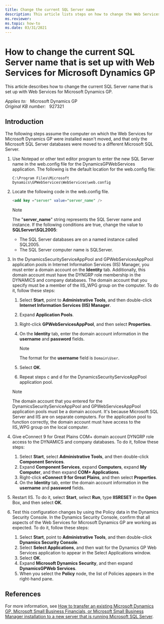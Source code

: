 ```yaml
---
title: Change the current SQL Server name
description: This article lists steps on how to change the Web Services files to the new Microsoft SQL Server name.
ms.reviewer:
ms.topic: how-to
ms.date: 03/31/2021
---
```

# How to change the current SQL Server name that is set up with Web Services for Microsoft Dynamics GP

This article describes how to change the current SQL Server name that is set up with Web Services for Microsoft Dynamics GP.

_Applies to:_ &nbsp; Microsoft Dynamics GP  
_Original KB number:_ &nbsp; 927321

## Introduction

The following steps assume the computer on which the Web Services for Microsoft Dynamics GP were installed wasn't moved, and that only the Microsoft SQL Server databases were moved to a different Microsoft SQL Server.

1. Use Notepad or other text editor program to enter the new SQL Server name in the web.config file for the DynamicsGPWebServices application. The following is the default location for the web.config file:  

    `C:\Program Files\Microsoft Dynamics\GPWebServices\WebServices\web.config`

2. Locate the following code in the web.config file.

    ```sql
    <add key ="server" value="server_name" />
    ```

    > [!NOTE]
    > The "**server_name**" string represents the SQL Server name and instance. If the following conditions are true, change the value to **SQLServer\SQL2005**:
    >
    > - The SQL Server databases are on a named instance called SQL2005.
    > - The SQL Server computer name is SQLServer.

3. In the DynamicsSecurityServiceAppPool and GPWebServicesAppPool application pools in Internet Information Services (IIS) Manager, you must enter a domain account on the **Identity** tab. Additionally, this domain account must have the DYNGRP role membership in the DYNAMICS and company databases. The domain account that you specify must be a member of the IIS_WPG group on the computer. To do it, follow these steps:

    1. Select **Start**, point to **Administrative Tools**, and then double-click **Internet Information Services (IIS) Manager**.
    2. Expand **Application Pools**.
    3. Right-click **GPWebServicesAppPool**, and then select **Properties**.
    4. On the **Identity** tab, enter the domain account information in the **username** and **password** fields.

        > [!NOTE]
        > The format for the **username** field is `Domain\User`.

    5. Select **OK**.
    6. Repeat steps c and d for the DynamicsSecurityServiceAppPool application pool.

    > [!NOTE]
    > The domain account that you entered for the DynamicsSecurityServiceAppPool and GPWebServicesAppPool application pools must be a domain account. It's because Microsoft SQL Server and IIS are on separate computers. For the application pool to function correctly, the domain account must have access to the IIS_WPG group on the local computer.

4. Give eConnect 9 for Great Plains COM+ domain account DYNGRP role access to the DYNAMICS and company databases. To do it, follow these steps:
    1. Select **Start**, select **Administrative Tools**, and then double-click **Component Services**.
    2. Expand **Component Services**, expand **Computers**, expand **My Computer**, and then expand **COM+ Applications**.
    3. Right-click **eConnect 9 for Great Plains**, and then select **Properties**.
    4. On the **Identity** tab, enter the domain account information in the **username** and **password** fields.

5. Restart IIS. To do it, select **Start**, select **Run**, type **IISRESET** in the **Open** Box, and then select **OK**.

6. Test this configuration changes by using the Policy data in the Dynamics Security Console. In the Dynamics Security Console, confirm that all aspects of the Web Services for Microsoft Dynamics GP are working as expected. To do it, follow these steps:
    1. Select **Start**, point to **Administrative Tools**, and then double-click **Dynamics Security Console**.
    2. Select **Select Applications**, and then wait for the Dynamics GP Web Services application to appear in the Select Applications window.
    3. Select **OK**.
    4. Expand **Microsoft Dynamics Security**, and then expand **DynamicsGPWeb Services**.
    5. When you select the **Policy** node, the list of Policies appears in the right-hand pane.

## References

For more information, see [How to transfer an existing Microsoft Dynamics GP, Microsoft Small Business Financials, or Microsoft Small Business Manager installation to a new server that is running Microsoft SQL Server](https://support.microsoft.com/help/878449).

